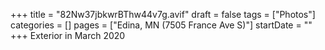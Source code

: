 +++
title = "82Nw37jbkwrBThw44v7g.avif"
draft = false
tags = ["Photos"]
categories = []
pages = ["Edina, MN (7505 France Ave S)"]
startDate = ""
+++
Exterior in March 2020

